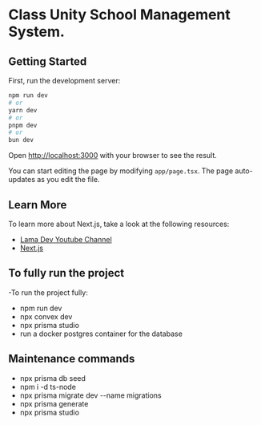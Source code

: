 # Class Unity School Management System.

## Getting Started

First, run the development server:

```bash
npm run dev
# or
yarn dev
# or
pnpm dev
# or
bun dev
```

Open [http://localhost:3000](http://localhost:3000) with your browser to see the result.

You can start editing the page by modifying `app/page.tsx`. The page auto-updates as you edit the file.

## Learn More

To learn more about Next.js, take a look at the following resources:

- [Lama Dev Youtube Channel](https://youtube.com/lamadev) 
- [Next.js](https://nextjs.org/learn)


## To fully run the project 

-To run the project fully:

- npm run dev
- npx convex dev
- npx prisma studio
- run a docker postgres container for the database



## Maintenance commands

- npx prisma db seed
- npm i -d ts-node    
- npx prisma migrate dev --name migrations
- npx prisma generate
- npx prisma studio    